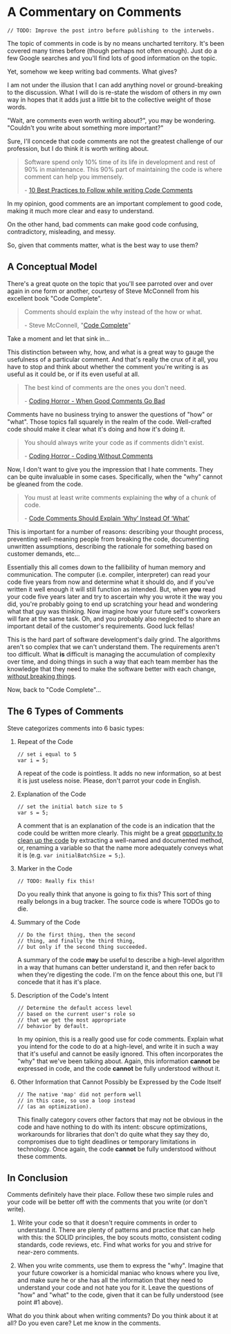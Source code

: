 A Commentary on Comments
========================

```
// TODO: Improve the post intro before publishing to the interwebs.
```

The topic of comments in code is by no means uncharted territory. It's been
covered many times before (though perhaps not often enough). Just do a few
Google searches and you'll find lots of good information on the topic.

Yet, somehow we keep writing bad comments. What gives?

I am not under the illusion that I can add anything novel or ground-breaking to
the discussion. What I will do is re-state the wisdom of others in my own way
in hopes that it adds just a little bit to the collective weight of those words.

"Wait, are comments even worth writing about?", you may be wondering. "Couldn't
you write about something more important?"

Sure, I'll concede that code comments are not the greatest challenge of our
profession, but I do think it is worth writing about.

> Software spend only 10% time of its life in development and rest of 90% in
> maintenance. This 90% part of maintaining the code is where comment can help
> you immensely.
> 
> \- [10 Best Practices to Follow while writing Code Comments]

In my opinion, good comments are an important complement to good code, making it
much more clear and easy to understand.

On the other hand, bad comments can make good code confusing, contradictory,
misleading, and messy.

So, given that comments matter, what is the best way to use them?

A Conceptual Model
------------------

There's a great quote on the topic that you'll see parroted over and over again
in one form or another, courtesy of Steve McConnell from his excellent book
"Code Complete".

> Comments should explain the why instead of the how or what.
> 
> \- Steve McConnell, "[Code Complete](http://en.wikipedia.org/wiki/Code_Complete)"

Take a moment and let that sink in...

This distinction between why, how, and what is a great way to gauge the
usefulness of a particular comment. And that's really the crux of it all, you
have to stop and think about whether the comment you're writing is as useful as
it could be, or if its even useful at all.

> The best kind of comments are the ones you don't need.
> 
> \- [Coding Horror - When Good Comments Go Bad]

Comments have no business trying to answer the questions of "how" or "what".
Those topics fall squarely in the realm of the code. Well-crafted code should
make it clear what it's doing and how it's doing it.

> You should always write your code as if comments didn't exist.
> 
> \- [Coding Horror - Coding Without Comments]

Now, I don't want to give you the impression that I hate comments. They can be
quite invaluable in some cases. Specifically, when the "why" cannot be gleaned
from the code.

> You must at least write comments explaining the **why** of a chunk of code.
> 
> \- [Code Comments Should Explain ‘Why’ Instead Of ‘What’]

This is important for a number of reasons: describing your thought process,
preventing well-meaning people from breaking the code, documenting unwritten
assumptions, describing the rationale for something based on customer demands,
etc...

Essentially this all comes down to the fallibility of human memory and
communication. The computer (i.e. compiler, interpreter) can read your code five
years from now and determine what it should do, and if you've written it well
enough it will still function as intended. But, when **you** read your code five
years later and try to ascertain why you wrote it the way you did, you're
probably going to end up scratching your head and wondering what that guy was
thinking. Now imagine how your future self's coworkers will fare at the same
task. Oh, and you probably also neglected to share an important detail of the
customer's requirements. Good luck fellas!

This is the hard part of software development's daily grind. The algorithms
aren't so complex that we can't understand them. The requirements aren't too
difficult. What **is** difficult is managing the accumulation of complexity over
time, and doing things in such a way that each team member has the knowledge
that they need to make the software better with each change,
[without breaking things].

Now, back to "Code Complete"...

The 6 Types of Comments
-----------------------

Steve categorizes comments into 6 basic types:

1. Repeat of the Code

	```
	// set i equal to 5    
	var i = 5;
	```

	A repeat of the code is pointless. It adds no new information, so at best it
	is just useless noise. Please, don't parrot your code in English.

2. Explanation of the Code

	```
	// set the initial batch size to 5
	var s = 5;
	```
	A comment that is an explanation of the code is an indication that the code
	could be written more clearly. This might be a great [opportunity to clean
	up the code] by extracting a well-named and documented method, or, renaming
	a variable so that the name more adequately conveys what it is
	(e.g. `var initialBatchSize = 5;`).

3. Marker in the Code

	```
	// TODO: Really fix this!
	```

	Do you really think that anyone is going to fix this? This sort of thing
	really belongs in a bug tracker. The source code is where TODOs go to die.

4. Summary of the Code

	```
	// Do the first thing, then the second
	// thing, and finally the third thing,
	// but only if the second thing succeeded.
	```

	A summary of the code **may** be useful to describe a high-level algorithm
	in a way that humans can better understand it, and then refer back to when
	they're digesting the code. I'm on the fence about this one, but I'll
	concede that it has it's place.

5. Description of the Code's Intent

	```
	// Determine the default access level
	// based on the current user's role so
	// that we get the most appropriate
	// behavior by default.
	```

	In my opinion, this is a really good use for code comments. Explain what you
	intend for the code to do at a high-level, and write it in such a way that
	it's useful and cannot be easily ignored. This often incorporates the "why"
	that we've been talking about. Again, this information **cannot** be
	expressed in code, and the code **cannot** be fully understood without it.

6. Other Information that Cannot Possibly be Expressed by the Code Itself

	```
	// The native 'map' did not perform well
	// in this case, so use a loop instead
	// (as an optimization).
	```

	This finally category covers other factors that may not be obvious in the
	code and have nothing to do with its intent: obscure optimizations,
	workarounds for libraries that don't do quite what they say they do,
	compromises due to tight deadlines or temporary limitations in technology.
	Once again, the code **cannot** be fully understood without these comments.

In Conclusion
-------------

Comments definitely have their place. Follow these two simple rules and your 
code will be better off with the comments that you write (or don't write).

1. Write your code so that it doesn't require comments in order to understand
   it. There are plenty of patterns and practice that can help with this: the
   SOLID principles, the boy scouts motto, consistent coding standards, code
   reviews, etc. Find what works for you and strive for near-zero comments.

2. When you write comments, use them to express the "why". Imagine that your
   future coworker is a homicidal maniac who knows where you live, and make sure
   he or she has all the information that they need to understand your code and
   not hate you for it. Leave the questions of "how" and "what" to the code,
   given that it can be fully understood (see point #1 above).

What do you think about when writing comments? Do you think about it at all? Do
you even care? Let me know in the comments.

[10 Best Practices to Follow while writing Code Comments]: http://javarevisited.blogspot.com/2011/08/code-comments-java-best-practices.html
[Coding Horror - When Good Comments Go Bad]: http://blog.codinghorror.com/when-good-comments-go-bad/
[Coding Horror - Coding Without Comments]: http://blog.codinghorror.com/coding-without-comments/
[Code Comments Should Explain ‘Why’ Instead Of ‘What’]: http://sandmoose.com/post/16414516163/code-comments-should-explain-why-instead-of
[without breaking things]: http://9gag.com/gag/aGwRXOZ
[opportunity to clean up the code]: http://simpleprogrammer.com/2015/04/13/why-comments-are-stupid-a-real-example/
